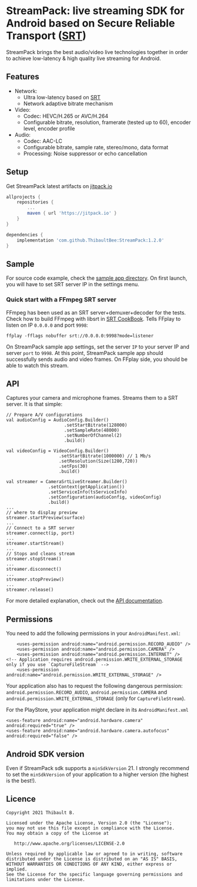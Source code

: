 # StreamPack: live streaming SDK for Android based on Secure Reliable Transport ([SRT](https://github.com/Haivision/srt))

StreamPack brings the best audio/video live technologies together in order to achieve low-latency &
high quality live streaming for Android.

## Features

* Network:
  * Ultra low-latency based on [SRT](https://github.com/Haivision/srt)
  * Network adaptive bitrate mechanism
* Video:
  * Codec: HEVC/H.265 or AVC/H.264
  * Configurable bitrate, resolution, framerate (tested up to 60), encoder level, encoder profile
* Audio:
  * Codec: AAC-LC
  * Configurable bitrate, sample rate, stereo/mono, data format
  * Processing: Noise suppressor or echo cancellation

## Setup

Get StreamPack latest artifacts on [jitpack.io](https://jitpack.io/#ThibaultBee/StreamPack)

```gradle
allprojects {
    repositories {
        ...
        maven { url 'https://jitpack.io' }
    }
}

dependencies {
    implementation 'com.github.ThibaultBee:StreamPack:1.2.0'
}
```

## Sample

For source code example, check the [sample app directory](https://github.com/ThibaultBee/StreamPack/tree/master/app).
On first launch, you will have to set SRT server IP in the settings menu.

### Quick start with a FFmpeg SRT server

FFmpeg has been used as an SRT server+demuxer+decoder for the tests. Check how to build FFmpeg with 
libsrt in [SRT CookBook](https://srtlab.github.io/srt-cookbook/apps/ffmpeg/).
Tells FFplay to listen on IP `0.0.0.0` and port `9998`:

```
ffplay -fflags nobuffer srt://0.0.0.0:9998?mode=listener
```

On StreamPack sample app settings, set the server `IP` to your server IP and server `port` to `9998`.
At this point, StreamPack sample app should successfully sends audio and video frames. On FFplay 
side, you should be able to watch this stream.

## API

Captures your camera and microphone frames. Streams them to a SRT server. It is that simple:

```
// Prepare A/V configurations
val audioConfig = AudioConfig.Builder()
                      .setStartBitrate(128000)
                      .setSampleRate(48000)
                      .setNumberOfChannel(2)
                      .build()

val videoConfig = VideoConfig.Builder()
                    .setStartBitrate(1000000) // 1 Mb/s
                    .setResolution(Size(1280,720))
                    .setFps(30)
                    .build()

val streamer = CameraSrtLiveStreamer.Builder()
                .setContext(getApplication())
                .setServiceInfo(tsServiceInfo)
                .setConfiguration(audioConfig, videoConfig)
                .build()
...
// where to display preview
streamer.startPreview(surface)
...
// Connect to a SRT server
streamer.connect(ip, port)
...
streamer.startStream()
...
// Stops and cleans stream
streamer.stopStream()
...
streamer.disconnect()
...
streamer.stopPreview()
...
streamer.release()
```

For more detailed explanation, check out the [API documentation](https://thibaultbee.github.io/StreamPack/dokka).

## Permissions

You need to add the following permissions in your `AndroidManifest.xml`:

```
    <uses-permission android:name="android.permission.RECORD_AUDIO" />
    <uses-permission android:name="android.permission.CAMERA" />
    <uses-permission android:name="android.permission.INTERNET" />
<!-- Application requires android.permission.WRITE_EXTERNAL_STORAGE only if you use `CaptureFileStream` -->
    <uses-permission android:name="android.permission.WRITE_EXTERNAL_STORAGE" />
```

Your application also has to request the following dangerous permission: `android.permission.RECORD_AUDIO`, `android.permission.CAMERA` and 
`android.permission.WRITE_EXTERNAL_STORAGE` (only for `CaptureFileStream`).

For the PlayStore, your application might declare in its `AndroidManifest.xml`

```
<uses-feature android:name="android.hardware.camera" android:required="true" />
<uses-feature android:name="android.hardware.camera.autofocus" android:required="false" />
```

## Android SDK version

Even if StreamPack sdk supports a `minSdkVersion` 21. I strongly recommend to set the
`minSdkVersion` of your application to a higher version (the highest is the best!).

## Licence

    Copyright 2021 Thibault B.

    Licensed under the Apache License, Version 2.0 (the "License");
    you may not use this file except in compliance with the License.
    You may obtain a copy of the License at

       http://www.apache.org/licenses/LICENSE-2.0

    Unless required by applicable law or agreed to in writing, software
    distributed under the License is distributed on an "AS IS" BASIS,
    WITHOUT WARRANTIES OR CONDITIONS OF ANY KIND, either express or implied.
    See the License for the specific language governing permissions and
    limitations under the License.
